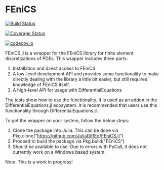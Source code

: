 # FEniCS

[![Build Status](https://travis-ci.org/ChrisRackauckas/FEniCS.jl.svg?branch=master)](https://travis-ci.org/ChrisRackauckas/FEniCS.jl)

[![Coverage Status](https://coveralls.io/repos/ChrisRackauckas/FEniCS.jl/badge.svg?branch=master&service=github)](https://coveralls.io/github/ChrisRackauckas/FEniCS.jl?branch=master)

[![codecov.io](http://codecov.io/github/ChrisRackauckas/FEniCS.jl/coverage.svg?branch=master)](http://codecov.io/github/ChrisRackauckas/FEniCS.jl?branch=master)

FEniCS.jl is a wrapper for the FEniCS library for finite element discretizations
of PDEs. This wrapper includes three parts:

1. Installation and direct access to FEniCS
2. A low-level development API and provides some functionality to make directly dealing with the library a little bit easier, but still requires knowledge of FEniCS itself.
3. A high-level API for usage with DifferentialEquations

The tests show how to use the functionality. It is used as an addon in the
DifferentialEquations.jl ecosystem. It is recommended that users use this
functionality through DifferentialEquations.jl.

To get the wrapper on your system, follow the below steps:

1. Clone the package into Julia. This can be done via Pkg.clone("https://github.com/JuliaDiffEq/FEniCS.jl")
2. Proceed to build the package via Pkg.build("FEniCS")
3. Should be available to use. Due to errors with PyCall, it does not currently work on a Windows based system.

Note: This is a work in progress!
